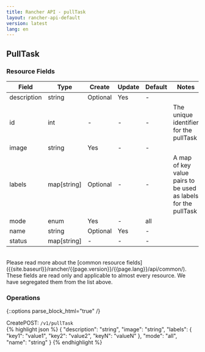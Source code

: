 ```yaml
---
title: Rancher API - pullTask
layout: rancher-api-default
version: latest
lang: en
---
```


## PullTask



### Resource Fields

Field | Type | Create | Update | Default | Notes
---|---|---|---|---|---
description | string | Optional | Yes | - | 
id | int | - | - | - | The unique identifier for the pullTask
image | string | Yes | - | - | 
labels | map[string] | Optional | - | - | A map of key value pairs to be used as labels for the pullTask
mode | enum | Yes | - | all | 
name | string | Optional | Yes | - | 
status | map[string] | - | - | - | 

<br>
Please read more about the [common resource fields]({{site.baseurl}}/rancher/{{page.version}}/{{page.lang}}/api/common/). These fields are read only and applicable to almost every resource. We have segregated them from the list above.

### Operations
{::options parse_block_html="true" /}
<a id="create"></a>
<div class="action"><span class="header">Create<span class="headerright">POST:  <code>/v1/pullTask</code></span></span>
<div class="action-contents">
{% highlight json %}
{
	"description": "string",
	"image": "string",
	"labels": {
		"key1": "value1",
		"key2": "value2",
		"keyN": "valueN"
	},
	"mode": "all",
	"name": "string"
}
{% endhighlight %}
</div>
</div>





